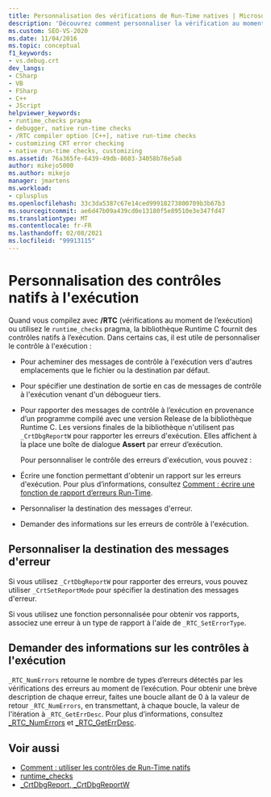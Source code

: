 ```yaml
---
title: Personnalisation des vérifications de Run-Time natives | Microsoft Docs
description: 'Découvrez comment personnaliser la vérification au moment de l’exécution, notamment : spécifier une destination de message, écrire une fonction de rapport d’erreurs et interroger les informations d’erreur.'
ms.custom: SEO-VS-2020
ms.date: 11/04/2016
ms.topic: conceptual
f1_keywords:
- vs.debug.crt
dev_langs:
- CSharp
- VB
- FSharp
- C++
- JScript
helpviewer_keywords:
- runtime_checks pragma
- debugger, native run-time checks
- /RTC compiler option [C++], native run-time checks
- customizing CRT error checking
- native run-time checks, customizing
ms.assetid: 76a365fe-6439-49db-8603-34058b78e5a8
author: mikejo5000
ms.author: mikejo
manager: jmartens
ms.workload:
- cplusplus
ms.openlocfilehash: 33c3da5387c67e14ced99918273800709b3b67b3
ms.sourcegitcommit: ae6d47b09a439cd0e13180f5e89510e3e347fd47
ms.translationtype: MT
ms.contentlocale: fr-FR
ms.lasthandoff: 02/08/2021
ms.locfileid: "99913115"
---
```

# <a name="native-run-time-checks-customization"></a>Personnalisation des contrôles natifs à l'exécution
Quand vous compilez avec **/RTC** (vérifications au moment de l’exécution) ou utilisez le `runtime_checks` pragma, la bibliothèque Runtime C fournit des contrôles natifs à l’exécution. Dans certains cas, il est utile de personnaliser le contrôle à l'exécution :

- Pour acheminer des messages de contrôle à l'exécution vers d'autres emplacements que le fichier ou la destination par défaut.

- Pour spécifier une destination de sortie en cas de messages de contrôle à l'exécution venant d'un débogueur tiers.

- Pour rapporter des messages de contrôle à l’exécution en provenance d’un programme compilé avec une version Release de la bibliothèque Runtime C. Les versions finales de la bibliothèque n'utilisent pas `_CrtDbgReportW` pour rapporter les erreurs d'exécution. Elles affichent à la place une boîte de dialogue **Assert** par erreur d’exécution.

  Pour personnaliser le contrôle des erreurs d'exécution, vous pouvez :

- Écrire une fonction permettant d'obtenir un rapport sur les erreurs d'exécution. Pour plus d’informations, consultez [Comment : écrire une fonction de rapport d’erreurs Run-Time](../debugger/how-to-write-a-run-time-error-reporting-function.md).

- Personnaliser la destination des messages d'erreur.

- Demander des informations sur les erreurs de contrôle à l'exécution.

## <a name="customize-the-error-message-destination"></a>Personnaliser la destination des messages d'erreur
 Si vous utilisez `_CrtDbgReportW` pour rapporter des erreurs, vous pouvez utiliser `_CrtSetReportMode` pour spécifier la destination des messages d'erreur.

 Si vous utilisez une fonction personnalisée pour obtenir vos rapports, associez une erreur à un type de rapport à l'aide de `_RTC_SetErrorType`.

## <a name="query-for-information-about-run-time-checks"></a>Demander des informations sur les contrôles à l'exécution
 `_RTC_NumErrors` retourne le nombre de types d’erreurs détectés par les vérifications des erreurs au moment de l’exécution. Pour obtenir une brève description de chaque erreur, faites une boucle allant de 0 à la valeur de retour `_RTC_NumErrors`, en transmettant, à chaque boucle, la valeur de l'itération à `_RTC_GetErrDesc`. Pour plus d’informations, consultez [_RTC_NumErrors](/cpp/c-runtime-library/reference/rtc-numerrors) et [_RTC_GetErrDesc](/cpp/c-runtime-library/reference/rtc-geterrdesc).

## <a name="see-also"></a>Voir aussi
- [Comment : utiliser les contrôles de Run-Time natifs](../debugger/how-to-use-native-run-time-checks.md)
- [runtime_checks](/cpp/preprocessor/runtime-checks)
- [_CrtDbgReport, _CrtDbgReportW](/cpp/c-runtime-library/reference/crtdbgreport-crtdbgreportw)